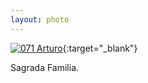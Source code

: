 ```yaml
---
layout: photo
---
```


[![071 Arturo](https://c2.staticflickr.com/6/5676/20536375533_bbd4cbeaf7_c.jpg)](https://www.flickr.com/photos/131440297@N08/20536375533/){:target="_blank"}

Sagrada Familia.
